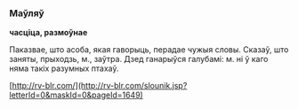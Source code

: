 ### Маўляў
**часціца, размоўнае**

Паказвае, што асоба, якая гаворыць, перадае чужыя словы. Сказаў, што заняты, прыходзь, м., заўтра. Дзед ганарыўся галубамі: м. ні ў каго няма такіх разумных птахаў.

<a rel="author">[http://rv-blr.com/](http://rv-blr.com/slounik.jsp?letterId=0&maskId=0&pageId=1649)</a>
